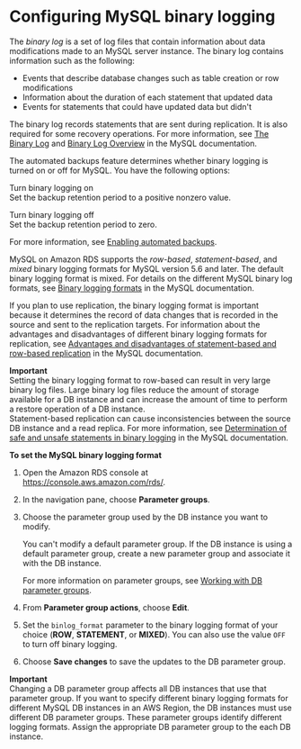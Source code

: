 # Configuring MySQL binary logging<a name="USER_LogAccess.MySQL.BinaryFormat"></a>

The *binary log* is a set of log files that contain information about data modifications made to an MySQL server instance\. The binary log contains information such as the following:
+ Events that describe database changes such as table creation or row modifications
+ Information about the duration of each statement that updated data
+ Events for statements that could have updated data but didn't

The binary log records statements that are sent during replication\. It is also required for some recovery operations\. For more information, see [The Binary Log](https://dev.mysql.com/doc/refman/8.0/en/binary-log.html) and [Binary Log Overview](https://dev.mysql.com/doc/internals/en/binary-log-overview.html) in the MySQL documentation\.

The automated backups feature determines whether binary logging is turned on or off for MySQL\. You have the following options:

Turn binary logging on  
Set the backup retention period to a positive nonzero value\.

Turn binary logging off  
Set the backup retention period to zero\.

For more information, see [Enabling automated backups](USER_WorkingWithAutomatedBackups.md#USER_WorkingWithAutomatedBackups.Enabling)\.

MySQL on Amazon RDS supports the *row\-based*, *statement\-based*, and *mixed* binary logging formats for MySQL version 5\.6 and later\. The default binary logging format is mixed\. For details on the different MySQL binary log formats, see [Binary logging formats](https://dev.mysql.com/doc/refman/8.0/en/binary-log-formats.html) in the MySQL documentation\.

If you plan to use replication, the binary logging format is important because it determines the record of data changes that is recorded in the source and sent to the replication targets\. For information about the advantages and disadvantages of different binary logging formats for replication, see [Advantages and disadvantages of statement\-based and row\-based replication](https://dev.mysql.com/doc/refman/8.0/en/replication-sbr-rbr.html) in the MySQL documentation\.

**Important**  
Setting the binary logging format to row\-based can result in very large binary log files\. Large binary log files reduce the amount of storage available for a DB instance and can increase the amount of time to perform a restore operation of a DB instance\.  
Statement\-based replication can cause inconsistencies between the source DB instance and a read replica\. For more information, see [ Determination of safe and unsafe statements in binary logging](https://dev.mysql.com/doc/refman/8.0/en/replication-rbr-safe-unsafe.html) in the MySQL documentation\.

**To set the MySQL binary logging format**

1. Open the Amazon RDS console at [https://console\.aws\.amazon\.com/rds/](https://console.aws.amazon.com/rds/)\.

1. In the navigation pane, choose **Parameter groups**\.

1. Choose the parameter group used by the DB instance you want to modify\.

   You can't modify a default parameter group\. If the DB instance is using a default parameter group, create a new parameter group and associate it with the DB instance\.

   For more information on parameter groups, see [Working with DB parameter groups](USER_WorkingWithParamGroups.md)\.

1. From **Parameter group actions**, choose **Edit**\.

1. Set the `binlog_format` parameter to the binary logging format of your choice \(**ROW**, **STATEMENT**, or **MIXED**\)\. You can also use the value `OFF` to turn off binary logging\.

1. Choose **Save changes** to save the updates to the DB parameter group\.

**Important**  
Changing a DB parameter group affects all DB instances that use that parameter group\. If you want to specify different binary logging formats for different MySQL DB instances in an AWS Region, the DB instances must use different DB parameter groups\. These parameter groups identify different logging formats\. Assign the appropriate DB parameter group to the each DB instance\.